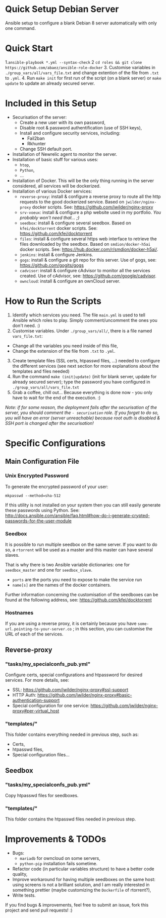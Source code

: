 # Quick Setup Debian Server

Ansible setup to configure a blank Debian 8 server automatically with only one command.

# Quick Start

1.`ansible-playbook *.yml --syntax-check`
2 `cd roles && git clone https://github.com/abaez/ansible-role-docker`
3. Customise variables in `./group_vars/all/vars_file.txt` and change extention of the file from `.txt` to `.yml`.
4. Run `make init` for first run of the script (on a blank server) or `make update` to update an already secured server.

# Included in this Setup

* Securisation of the server:
    - Create a new user with its own password,
    - Disable root & password authentification (use of SSH keys),
    - Install and configure security services, including:
        + Fail2ban
        + Rkhunter
    - Change SSH default port.
* Installation of Newrelic agent to monitor the server.
* Installation of basic stuff for various uses:
    - `htop`,
    - `Python`,
    - ...
* Installation of Docker. This will be the only thing running in the server considered, all services will be dockerized.
* Installation of various Docker services:
    - `reverse-proxy`: install & configure a reverse proxy to route all the http requests to the good dockerized service. Based on `jwilder/nginx-proxy` docker scripts. See: https://github.com/jwilder/nginx-proxy
    - `srv-voeux`: install & configure a php website used in my portfolio. _You probably won't need that... ;)_
    - `seedbox`: install & configure several seedbox. Based on `kfei/docktorrent` docker scripts. See: https://github.com/kfei/docktorrent
    - `files`: install & configure several https web interface to retrieve the files downloaded by the seedbox. Based on `smdion/docker-h5ai` docker scripts. See: https://hub.docker.com/r/smdion/docker-h5ai/.
    - `jenkins`: install & configure Jenkins.
    - `gogs`: install & configure a git repo for this server. Use of gogs, see: https://github.com/gogits/gogs
    - `cadvisor`: install & configure cAdvisor to monitor all the services created. Use of cAdvisor, see: https://github.com/google/cadvisor.
    - `owncloud`: install & configure an ownCloud server.

# How to Run the Scripts

1. Identify which services you need. The file `main.yml` is used to tell Ansible which roles to play. Simply comment/uncomment the ones you don't need. :)
2. Customise variables. Under `./group_vars/all/`, there is a file named `vars_file.txt`:
  * Change all the variables you need inside of this file,
  * Change the extension of the file from `.txt` to `.yml`.
3. Create template files (SSL certs, htpasswd files, ...) needed to configure the different services (see next section for more explanations about the templates and files needed)
4. Run the command `make (init|update)` (init for blank server, update for already secured server); type the password you have configured in `./group_vars/all/vars_file.txt`
5. Grab a coffee, chill out... Because everything is done now - you only have to wait for the end of the execution. :)

_Note: if for some reason, the deployment fails after the securisation of the server, you should comment the `- securisation` role. If you forget to do so, you will have an error (server unreachable) because root auth is disabled & SSH port is changed after the securisation!_

# Specific Configurations
## Main Configuration File
### Unix Encrypted Password
To generate the encrypted password of your user:

```
mkpasswd --method=sha-512
```

If this utility is not installed on your system then you can still easily generate these passwords using Python. See: http://docs.ansible.com/ansible/faq.html#how-do-i-generate-crypted-passwords-for-the-user-module

### Seedbox

It is possible to run multiple seedbox on the same server. If you want to do so, a `rtorrent` will be used as a master and this master can have several slaves.

That is why there is two Ansible variable dictionaries: one for `seedbox_master` and one for `seedbox_slave`.

* `ports` are the ports you need to expose to make the service run
* `name[s]` are the names of the docker containers.

Further information concerning the customisation of the seedboxes can be found at the following address, see: https://github.com/kfei/docktorrent

### Hostnames

If you are using a reverse proxy, it is certainly because you have `some-url.pointing-to-your-server.co` ; in this section, you can customise the URL of each of the services.

## Reverse-proxy
### "tasks/my_specialconfs_pub.yml"

Configure certs, special configurations and htpassword for desired services. For more details, see:

* SSL: https://github.com/jwilder/nginx-proxy#ssl-support
* HTTP Auth: https://github.com/jwilder/nginx-proxy#basic-authentication-support
* Special configuration for one service: https://github.com/jwilder/nginx-proxy#per-virtual_host

### "templates/"

This folder contains everything needed in previous step, such as:
- Certs,
- htpasswd files,
- Special configuration files...

## Seedbox
### "tasks/my_specialconfs_pub.yml"

Copy htpasswd files for seedboxes.

### "templates/"

This folder contains the htpasswd files needed in previous step.

# Improvements & TODOs

- Bugs:
    * `mariadb` for owncloud on some servers,
    * `python-pip` installation fails sometime.
- Refactor code (in particular variables structure) to have a better code quality,
- Improve workaround for having multiple seedboxes on the same host: using screens is not a brilliant solution, and I am really interested in something prettier (maybe customizing the `Dockerfile` of rtorrent?),
- Write tests.

If you find bugs & improvements, feel free to submit an issue, fork this project and send pull requests! :)
